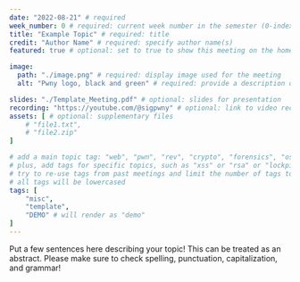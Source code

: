 ```yaml
---
date: "2022-08-21" # required
week_number: 0 # required: current week number in the semester (0-indexed)
title: "Example Topic" # required: title
credit: "Author Name" # required: specify author name(s)
featured: true # optional: set to true to show this meeting on the home page

image:
  path: "./image.png" # required: display image used for the meeting
  alt: "Pwny logo, black and green" # required: provide a description of the image for accessibility purposes

slides: "./Template_Meeting.pdf" # optional: slides for presentation
recording: "https://youtube.com/@sigpwny" # optional: link to video recording (if there are multiple videos, place them in a playlist and link that)
assets: [ # optional: supplementary files
	# "file1.txt",
	# "file2.zip"
]

# add a main topic tag: "web", "pwn", "rev", "crypto", "forensics", "osint", "ai", "misc"
# plus, add tags for specific topics, such as "xss" or "rsa" or "lockpicking"
# try to re-use tags from past meetings and limit the number of tags to 5
# all tags will be lowercased
tags: [
	"misc",
	"template",
	"DEMO" # will render as "demo"
]
---
```


Put a few sentences here describing your topic! This can be treated as an abstract. Please make sure to check spelling, punctuation, capitalization, and grammar!